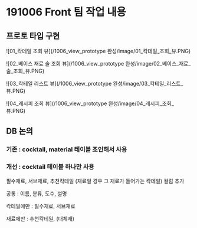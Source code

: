 # 191006 Front 팀 작업 내용

## 프로토 타입 구현

![01_칵테일 조회 뷰](/1006_view_prototype 완성/image/01_칵테일_조회_뷰.PNG)

![02_베이스 재료 술 조회 뷰](/1006_view_prototype 완성/image/02_베이스_재료_술_조회_뷰.PNG)

![03_칵테일 리스트 뷰](/1006_view_prototype 완성/image/03_칵테일_리스트_뷰.PNG)

![04_레시피 조회 뷰](/1006_view_prototype 완성/image/04_레시피_조회_뷰.PNG)


## DB 논의
### 기존 : cocktail, material 테이블 조인해서 사용
### 개선 : cocktail 테이블 하나만 사용
필수재료, 서브재료, 추천칵테일 (재료일 경우 그 재료가 들어가는 칵테일) 컬럼 추가

공통        : 이름, 분류, 도수, 설명

칵테일에만   : 필수재료, 서브재료

재료에만    : 추천칵테일, (대체재)
